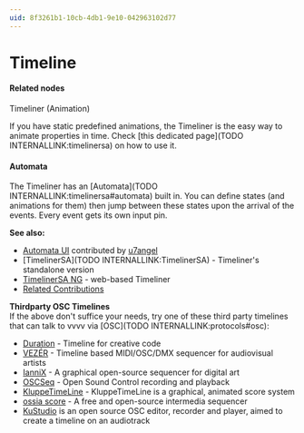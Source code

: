 ```yaml
---
uid: 8f3261b1-10cb-4db1-9e10-042963102d77
---
```


# Timeline


#### Related nodes
<span class="node">Timeliner (Animation)</span>  



If you have static predefined animations, the Timeliner is the easy way to animate properties in time. Check [this dedicated page](TODO INTERNALLINK:timelinersa) on how to use it.  

#### Automata
The Timeliner has an [Automata](TODO INTERNALLINK:timelinersa#automata) built in. You can define states (and animations for them) then jump between these states upon the arrival of the events. Every event gets its own input pin.  

**See also:**  

* <a href="https://vvvv.org/contribution/automata-ui" class="extURL contribution" target="_blank"> Automata UI</a> contributed by <span class="user"><a href="https://vvvv.org/users/u7angel" class="extURL" target="_blank">u7angel</a></span>  
* [TimelinerSA](TODO INTERNALLINK:TimelinerSA) - Timeliner's standalone version  
* <a href="https://vvvv.org/blog/timelinersa-next-generation-alpha-grade-release" class="extURL blog" target="_blank">TimelinerSA NG</a> - web-based Timeliner  
* <a href="https://vvvv.org/contributions/1353+1351+2439+1352+7934+2438+1354+1355/3217+4122+2768+9309" class="extURL" target="_blank">Related Contributions</a>  

**Thirdparty OSC Timelines**  
If the above don't suffice your needs, try one of these third party timelines that can talk to vvvv via [OSC](TODO INTERNALLINK:protocols#osc):  
* <a href="https://github.com/YCAMInterlab/Duration" class="extURL" target="_blank">Duration</a> - Timeline for creative code  
* <a href="https://imimot.com/vezer" class="extURL" target="_blank">VEZÉR</a> - Timeline based MIDI/OSC/DMX sequencer for audiovisual artists  
* <a href="https://www.iannix.org/en/" class="extURL" target="_blank">IanniX</a> - A graphical open-source sequencer for digital art  
* <a href="http://oscseq.com" class="extURL" target="_blank">OSCSeq</a> - Open Sound Control recording and playback  
* <a href="http://ktl.klingt.org/" class="extURL" target="_blank">KluppeTimeLine</a> - KluppeTimeLine is a graphical, animated score system  
* <a href="https://ossia.io/" class="extURL" target="_blank">ossia score</a> - A free and open-source intermedia sequencer  
* <a href="https://github.com/kuflex/KuStudio" class="extURL" target="_blank">KuStudio</a> is an open source OSC editor, recorder and player, aimed to create a timeline on an audiotrack  



